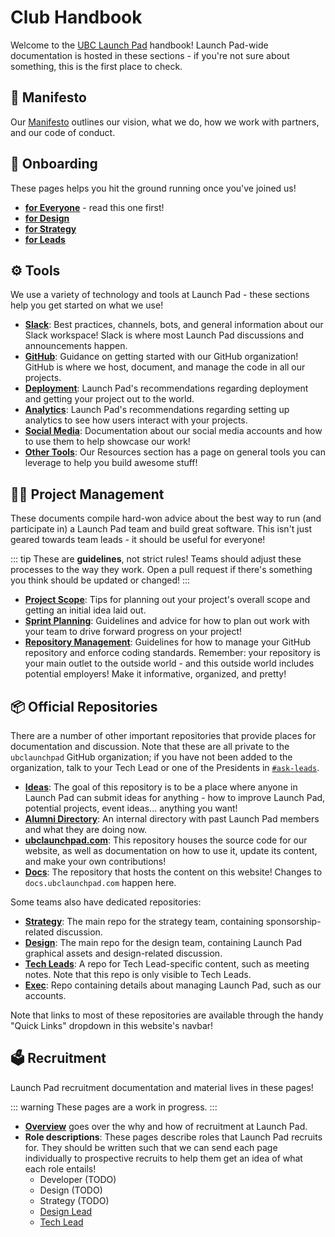 # Club Handbook

Welcome to the [UBC Launch Pad](https://ubclaunchpad.com/) handbook! Launch Pad-wide documentation is hosted in these sections - if you're not sure about something, this is the first place to check.

## 🔖 Manifesto

Our [Manifesto](manifesto.md) outlines our vision, what we do, how we work with partners, and our code of conduct.

## 🚀 Onboarding <Badge type="tip" text="new"/>

These pages helps you hit the ground running once you've joined us!

* [**for Everyone**](./onboarding/everyone.md) - read this one first!
* [**for Design**](./onboarding/design.md)
* [**for Strategy**](./onboarding/strategy.md)
* [**for Leads**](./onboarding/leads.md)

## ⚙️ Tools

We use a variety of technology and tools at Launch Pad - these sections help you get started on what we use!

* [**Slack**](./tools/slack.md): Best practices, channels, bots, and general information about our Slack workspace! Slack is where most Launch Pad discussions and announcements happen.
* [**GitHub**](./tools/github.md): Guidance on getting started with our GitHub organization! GitHub is where we host, document, and manage the code in all our projects.
* [**Deployment**](./tools/deployment.md): Launch Pad's recommendations regarding deployment and getting your project out to the world.
* [**Analytics**](./tools/analytics.md): Launch Pad's recommendations regarding setting up analytics to see how users interact with your projects.
* [**Social Media**](./tools/social-media.md): Documentation about our social media accounts and how to use them to help showcase our work!
* [**Other Tools**](../resources/tools.md): Our Resources section has a page on general tools you can leverage to help you build awesome stuff!

## 👨‍💼 Project Management <Badge type="tip" text="updated"/>

These documents compile hard-won advice about the best way to run (and participate in) a Launch Pad team and build great software. This isn't just geared towards team leads - it should be useful for everyone!

::: tip
These are **guidelines**, not strict rules! Teams should adjust these processes to the way they work. Open a pull request if there's something you think should be updated or changed!
:::

* [**Project Scope**](./project-management/scope.md): Tips for planning out your project's overall scope and getting an initial idea laid out.
* [**Sprint Planning**](./project-management/sprints.md): Guidelines and advice for how to plan out work with your team to drive forward progress on your project!
* [**Repository Management**](./project-management/repositories.md): Guidelines for how to manage your GitHub repository and enforce coding standards. Remember: your repository is your main outlet to the outside world - and this outside world includes potential employers! Make it informative, organized, and pretty!

## 📦 Official Repositories

There are a number of other important repositories that provide places for documentation and discussion. Note that these are all private to the `ubclaunchpad` GitHub organization; if you have not been added to the organization, talk to your Tech Lead or one of the Presidents in [`#ask-leads`](https://ubclaunchpad.slack.com/messages/CK935RD3Q/).

* [**Ideas**](https://github.com/ubclaunchpad/ideas): The goal of this repository is to be a place where anyone in Launch Pad can submit ideas for anything - how to improve Launch Pad, potential projects, event ideas... anything you want!
* [**Alumni Directory**](https://github.com/ubclaunchpad/alumni-directory): An internal directory with past Launch Pad members and what they are doing now.
* [**ubclaunchpad.com**](https://github.com/ubclaunchpad/ubclaunchpad.com): This repository houses the source code for our website, as well as documentation on how to use it, update its content, and make your own contributions!
* [**Docs**](https://github.com/ubclaunchpad/ideas): The repository that hosts the content on this website! Changes to `docs.ubclaunchpad.com` happen here.

Some teams also have dedicated repositories:

* [**Strategy**](https://github.com/ubclaunchpad/strategy): The main repo for the strategy team, containing sponsorship-related discussion.
* [**Design**](https://github.com/ubclaunchpad/design): The main repo for the design team, containing Launch Pad graphical assets and design-related discussion.
* [**Tech Leads**](https://github.com/ubclaunchpad/tech-leads): A repo for Tech Lead-specific content, such as meeting notes. Note that this repo is only visible to Tech Leads.
* [**Exec**](https://github.com/ubclaunchpad/exec): Repo containing details about managing Launch Pad, such as our accounts.

Note that links to most of these repositories are available through the handy "Quick Links" dropdown in this website's navbar!

## 🗳️ Recruitment <Badge type="tip" text="new"/>

Launch Pad recruitment documentation and material lives in these pages!

::: warning
These pages are a work in progress.
:::

* [**Overview**](/handbook/recruitment/overview.md) goes over the why and how of recruitment at Launch Pad.
* **Role descriptions**: These pages describe roles that Launch Pad recruits for. They should be written such that we can send each page individually to prospective recruits to help them get an idea of what each role entails!
  * Developer (TODO)
  * Design (TODO)
  * Strategy (TODO)
  * [Design Lead](./recruitment/design-lead.md)
  * [Tech Lead](./recruitment/tech-lead.md)
